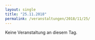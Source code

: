 ```yaml
---
layout: single
title: "25.11.2018"
permalink: /veranstaltungen/2018/11/25/
---
```


Keine Veranstaltung an diesem Tag.
